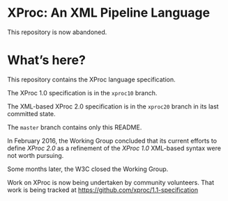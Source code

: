 XProc: An XML Pipeline Language
===============================

This repository is now abandoned.

What’s here?
============

This repository contains the XProc language specification.

The XProc 1.0 specification is in the `xproc10` branch.

The XML-based XProc 2.0 specification is in the `xproc20` branch in
its last committed state.

The `master` branch contains only this README.

In February 2016, the Working Group concluded that its current efforts to
define _XProc 2.0_ as a refinement of the _XProc 1.0_ XML-based syntax
were not worth pursuing.

Some months later, the W3C closed the Working Group.

Work on XProc is now being undertaken by community volunteers. That
work is being tracked at https://github.com/xproc/1.1-specification
